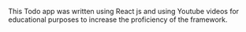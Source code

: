 This Todo app was written using React js and using Youtube videos for educational purposes to increase the proficiency of the framework. 
